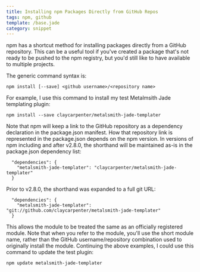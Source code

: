 ```yaml
---
title: Installing npm Packages Directly from GitHub Repos
tags: npm, github
template: /base.jade
category: snippet
---
```


npm has a shortcut method for installing packages directly from a GitHub repository. This can be a useful tool if you've created a package that's not ready to be pushed to the npm registry, but you'd still like to have available to multiple projects.

The generic command syntax is:

```
npm install [--save] <github username>/<repository name>
```

For example, I use this command to install my test Metalmsith Jade templating plugin:

```
npm install --save claycarpenter/metalsmith-jade-templater
```

Note that npm will keep a link to the GitHub repository as a dependency declaration in the package.json manifest. How that repository link is represented in the package.json depends on the npm version. In versions of npm including and after v2.8.0, the shorthand will be maintained as-is in the package.json dependency list:

```
  "dependencies": {
    "metalsmith-jade-templater": "claycarpenter/metalsmith-jade-templater"
  }
```

Prior to v2.8.0, the shorthand was expanded to a full git URL:

```
  "dependencies": {
    "metalsmith-jade-templater": "git://github.com/claycarpenter/metalsmith-jade-templater"
  }
```

This allows the module to be treated the same as an officially registered module. Note that when you refer to the module, you'll use the short module name, rather than the GitHub username/repository combination used to originally install the module. Continuing the above examples, I could use this command to update the test plugin: 

```
npm update metalsmith-jade-templater
```
